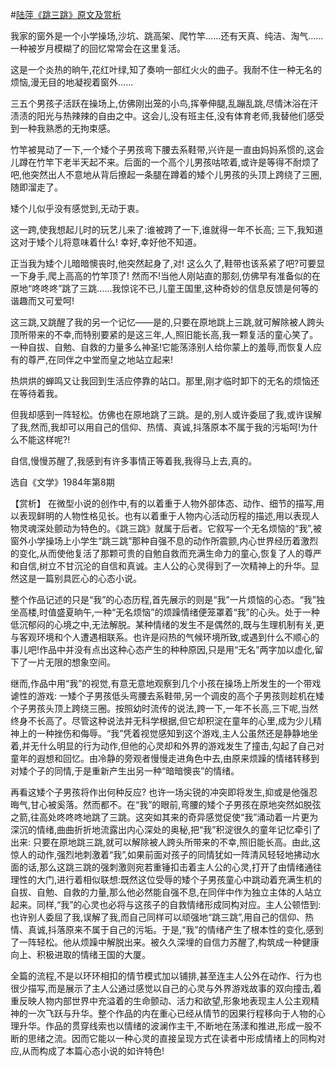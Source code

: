 #[陆萍《跳三跳》原文及赏析](https://www.vrrw.net/wx/15302.html)

我家的窗外是一个小学操场,沙坑、跳高架、爬竹竿……还有天真、纯洁、淘气……一种被岁月模糊了的回忆常常会在这里复活。

这是一个炎热的晌午,花红叶绿,知了奏响一部红火火的曲子。我耐不住一种无名的烦恼,漫无目的地凝视着窗外……

三五个男孩子活跃在操场上,仿佛刚出笼的小鸟,挥拳伸腿,乱蹦乱跳,尽情沐浴在汗渍渍的阳光与热辣辣的自由之中。这会儿,没有班主任,没有体育老师,我替他们感受到一种我熟悉的无拘束感。

竹竿被晃动了一下,一个矮个子男孩弯下腰去系鞋带,兴许是一直由妈妈系惯的,这会儿蹲在竹竿下老半天起不来。后面的一个高个儿男孩咕哝着,或许是等得不耐烦了吧,他突然出人不意地从背后撩起一条腿在蹲着的矮个儿男孩的头顶上跨绕了三圈,随即溜走了。

矮个儿似乎没有感觉到,无动于衷。

这一跨,使我想起儿时的玩艺儿来了:谁被跨了一下,谁就得一年不长高; 三下,我知道这对于矮个儿将意味着什么! 幸好,幸好他不知道。

正当我为矮个儿暗暗懊丧时,他突然起身了,对! 这么久了,鞋带也该系紧了吧?可要显一下身手,爬上高高的竹竿顶了! 然而不!当他人刚站直的那刻,仿佛早有准备似的在原地“咚咚咚”跳了三跳……我惊诧不已,儿童王国里,这种奇妙的信息反馈是何等的谐趣而又可爱呵!

这三跳,又跳醒了我的另一个记忆——是的,只要在原地跳上三跳,就可解除被人跨头顶所带来的不幸,而特别要紧的是这三年,人,照旧能长高,我一颗复活的童心笑了。一种自拔、自勉、自救的力量多么神圣!它能荡涤别人给你蒙上的羞辱,而恢复人应有的尊严,在同伴之中堂而皇之地站立起来!

热烘烘的蝉鸣又让我回到生活应停靠的站口。那里,刚才临时卸下的无名的烦恼还在等待着我。

但我却感到一阵轻松。仿佛也在原地跳了三跳。是的,别人或许委屈了我,或许误解了我,然而,我却可以用自己的信仰、热情、真诚,抖落原本不属于我的污垢呵!为什么不能这样呢?!

自信,慢慢苏醒了,我感到有许多事情正等着我,我得马上去,真的。

选自《文学》1984年第8期



【赏析】 在微型小说的创作中,有的以着重于人物外部体态、动作、细节的描写,用以表现鲜明的人物性格见长。也有以着重于人物内心活动历程的描述,用以表现人物灵魂深处颤动为特色的。《跳三跳》就属于后者。它叙写一个无名烦恼的“我”,被窗外小学操场上小学生“跳三跳”那种自强不息的动作所震颤,内心世界经历着激烈的变化,从而使他复活了那颗可贵的自勉自救而充满生命力的童心,恢复了人的尊严和自信,树立不甘沉沦的自信和真诚。主人公的心灵得到了一次精神上的升华。显然这是一篇别具匠心的心态小说。

整个作品记述的只是“我”的心态历程,首先展示的则是“我”一片烦恼的心态。“我”独坐高楼,时值盛夏晌午,一种“无名烦恼”的烦躁情绪便笼罩着“我”的心头。处于一种低沉郁闷的心境之中,无法解脱。某种情绪的发生不是偶然的,既与生理机制有关,更与客观环境和个人遭遇相联系。也许是闷热的气候环境所致,或遇到什么不顺心的事儿吧!作品中并没有点出这种心态产生的种种原因,只是用“无名”两字加以虚化,留下了一片无限的想象空间。

继而,作品中用“我”的视觉,有意无意地观察到几个小孩在操场上所发生的一个带戏谑性的游戏: 一矮个子男孩低头弯腰去系鞋带,另一个调皮的高个子男孩则趁机在矮个子男孩头顶上跨绕三圈。按照幼时流传的说法,跨一下,一年不长高,三下呢,当然终身不长高了。尽管这种说法并无科学根据,但它却积淀在童年的心里,成为少儿精神上的一种挫伤和侮辱。“我”凭着视觉感知到这个游戏,主人公虽然还是静静地坐着,并无什么明显的行为动作,但他的心灵却和外界的游戏发生了撞击,勾起了自己对童年的遐想和回忆。由冷静的旁观者慢慢走进角色中去,由原来烦躁的情绪转移到对矮个子的同情,于是重新产生出另一种“暗暗懊丧”的情绪。

再看这矮个子男孩将作出何种反应? 也许一场尖锐的冲突即将发生,抑或是他强忍晦气,甘心被奚落。然而都不。在“我”的眼前,弯腰的矮个子男孩在原地突然如脱弦之箭,往高处咚咚咚地跳了三跳。这突如其来的奇异感觉促使“我”涌动着一片更为深沉的情绪,曲曲折折地流露出内心深处的奥秘,把“我”积淀很久的童年记忆牵引了出来: 只要在原地跳三跳,就可以解除被人跨头所带来的不幸,照旧能长高。由此,这惊人的动作,强烈地刺激着“我”,如果前面对孩子的同情犹如一阵清风轻轻地拂动水面的话,那么这跳三跳的强刺激则宛若重锤扣击着主人公的心灵,打开了由情绪通往理性的大门,进行着相似联想:既然这位受辱的矮个子男孩童心中跳动着充满生机的自拔、自勉、自救的力量,那么他必然能自强不息,在同伴中作为独立主体的人站立起来。同样,“我”的心灵也必将与这孩子的自救情绪形成同构对应。主人公顿悟到:也许别人委屈了我,误解了我,而自己同样可以顽强地“跳三跳”,用自己的信仰、热情、真诚,抖落原来不属于自己的污垢。于是,“我”的情绪产生了根本性的变化,感到了一阵轻松。他从烦躁中解脱出来。被久久深埋的自信力苏醒了,构筑成一种健康向上、积极进取的情绪王国的大厦。

全篇的流程,不是以环环相扣的情节模式加以铺排,甚至连主人公外在动作、行为也很少描写,而是展示了主人公通过感觉以自己的心灵与外界游戏故事的双向撞击,着重反映人物内部世界中充溢着的生命颤动、活力和欲望,形象地表现主人公主观精神的一次飞跃与升华。整个作品的内在重心已经从情节的因果行程移向于人物的心理升华。作品的贯穿线索也以情绪的波澜作主干,不断地在荡漾和推进,形成一股不断的思绪之流。因而它能以一种心灵的直接呈现方式在读者中形成情绪上的同构对应,从而构成了本篇心态小说的如许特色!

